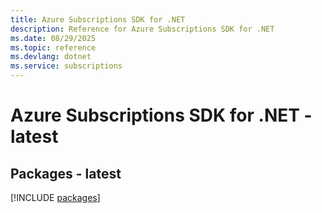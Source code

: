 ```yaml
---
title: Azure Subscriptions SDK for .NET
description: Reference for Azure Subscriptions SDK for .NET
ms.date: 08/29/2025
ms.topic: reference
ms.devlang: dotnet
ms.service: subscriptions
---
```

# Azure Subscriptions SDK for .NET - latest
## Packages - latest
[!INCLUDE [packages](subscriptions-index.md)]